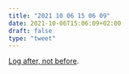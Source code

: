```yaml
---
title: "2021 10 06 15 06 09"
date: 2021-10-06T15:06:09+02:00
draft: false
type: "tweet"
---
```

[Log after, not before](https://tuhrig.de/my-logging-best-practices/).
